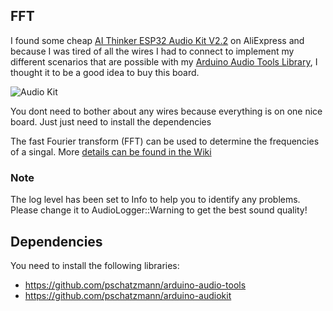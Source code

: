 ## FFT

I found some cheap [AI Thinker ESP32 Audio Kit V2.2](https://docs.ai-thinker.com/en/esp32-audio-kit) on AliExpress and because I was tired of all the wires I had to connect to implement my different scenarios that are possible with my [Arduino Audio Tools Library](https://github.com/pschatzmann/arduino-audio-tools), I thought it to be a good idea to buy this board.

<img src="https://pschatzmann.github.io/arduino-audio-tools/resources/audio-toolkit.png" alt="Audio Kit" />

You dont need to bother about any wires because everything is on one nice board. Just just need to install the dependencies

The fast Fourier transform (FFT) can be used to determine the frequencies of a singal. More [details can be found in the Wiki](https://github.com/pschatzmann/arduino-audio-tools/wiki/FFT)

### Note

The log level has been set to Info to help you to identify any problems. Please change it to AudioLogger::Warning to get the best sound quality!


## Dependencies

You need to install the following libraries:

- https://github.com/pschatzmann/arduino-audio-tools
- https://github.com/pschatzmann/arduino-audiokit
